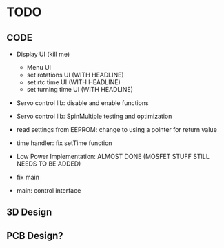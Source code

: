 # TODO

## CODE
- Display UI (kill me)
    - Menu UI
    - set rotations UI (WITH HEADLINE)
    - set rtc time UI (WITH HEADLINE)
    - set turning time UI (WITH HEADLINE)
- Servo control lib: disable and enable functions
- Servo control lib: SpinMultiple testing and optimization

- read settings from EEPROM: change to using a pointer for return value
- time handler: fix setTime function
- Low Power Implementation: ALMOST DONE (MOSFET STUFF STILL NEEDS TO BE ADDED)
- fix main
- main: control interface



## 3D Design


## PCB Design?